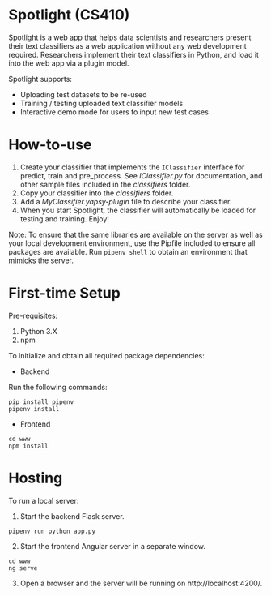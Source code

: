 # Spotlight (CS410)
Spotlight is a web app that helps data scientists and researchers present their text classifiers as a web application without any web development required.
Researchers implement their text classifiers in Python, and load it into the web app via a plugin model.

Spotlight supports:
- Uploading test datasets to be re-used
- Training / testing uploaded text classifier models
- Interactive demo mode for users to input new test cases

# How-to-use

1. Create your classifier that implements the `IClassifier` interface for predict, train and pre_process. See *IClassifier.py* for documentation, and other sample files included in the *classifiers* folder.
2. Copy your classifier into the *classifiers* folder.
3. Add a *MyClassifier.yapsy-plugin* file to describe your classifier.
3. When you start Spotlight, the classifier will automatically be loaded for testing and training. Enjoy!

Note: To ensure that the same libraries are available on the server as well as your local development environment, use the Pipfile included to ensure all packages are available. Run `pipenv shell` to obtain an environment that mimicks the server.

# First-time Setup
Pre-requisites:
1. Python 3.X
2. npm

To initialize and obtain all required package dependencies:

- Backend

Run the following commands:

```
pip install pipenv
pipenv install
```

- Frontend

```
cd www
npm install
```

# Hosting

To run a local server:

1. Start the backend Flask server.
```
pipenv run python app.py
```

2. Start the frontend Angular server in a separate window.
```
cd www
ng serve
```

3. Open a browser and the server will be running on http://localhost:4200/.


